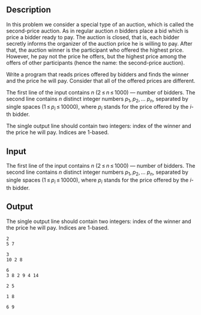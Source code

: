 ## Description

<div><p>In this problem we consider a special type of an auction, which is called the second-price auction. As in regular auction <span class="tex-span"><i>n</i></span> bidders place a bid which is price a bidder ready to pay. The auction is closed, that is, each bidder secretly informs the organizer of the auction price he is willing to pay. After that, the auction winner is the participant who offered the highest price. However, he pay not the price he offers, but the highest price among the offers of other participants (hence the name: the second-price auction).</p><p>Write a program that reads prices offered by bidders and finds the winner and the price he will pay. Consider that all of the offered prices are different.</p></div><div class="input-specification"><p>The first line of the input contains <span class="tex-span"><i>n</i></span> (<span class="tex-span">2 ≤ <i>n</i> ≤ 1000</span>) — number of bidders. The second line contains <span class="tex-span"><i>n</i></span> distinct integer numbers <span class="tex-span"><i>p</i><sub class="lower-index">1</sub>, <i>p</i><sub class="lower-index">2</sub>, ... <i>p</i><sub class="lower-index"><i>n</i></sub></span>, separated by single spaces (<span class="tex-span">1 ≤ <i>p</i><sub class="lower-index"><i>i</i></sub> ≤ 10000</span>), where <span class="tex-span"><i>p</i><sub class="lower-index"><i>i</i></sub></span> stands for the price offered by the <span class="tex-span"><i>i</i></span>-th bidder.</p></div><div class="output-specification"><p>The single output line should contain two integers: index of the winner and the price he will pay. Indices are 1-based.</p></div>

## Input

<p>The first line of the input contains <span class="tex-span"><i>n</i></span> (<span class="tex-span">2 ≤ <i>n</i> ≤ 1000</span>) — number of bidders. The second line contains <span class="tex-span"><i>n</i></span> distinct integer numbers <span class="tex-span"><i>p</i><sub class="lower-index">1</sub>, <i>p</i><sub class="lower-index">2</sub>, ... <i>p</i><sub class="lower-index"><i>n</i></sub></span>, separated by single spaces (<span class="tex-span">1 ≤ <i>p</i><sub class="lower-index"><i>i</i></sub> ≤ 10000</span>), where <span class="tex-span"><i>p</i><sub class="lower-index"><i>i</i></sub></span> stands for the price offered by the <span class="tex-span"><i>i</i></span>-th bidder.</p>

## Output

<p>The single output line should contain two integers: index of the winner and the price he will pay. Indices are 1-based.</p>





```input1
2
5 7

```




```input2
3
10 2 8

```




```input3
6
3 8 2 9 4 14

```




```output1
2 5

```




```output2
1 8

```




```output3
6 9

```


